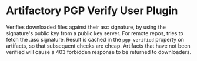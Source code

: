 Artifactory PGP Verify User Plugin
==================================

Verifies downloaded files against their asc signature, by using the signature's
public key from a public key server. For remote repos, tries to fetch the .asc
signature. Result is cached in the `pgp-verified` property on artifacts, so that
subsequent checks are cheap. Artifacts that have not been verified will cause a
403 forbidden response to be returned to downloaders.
